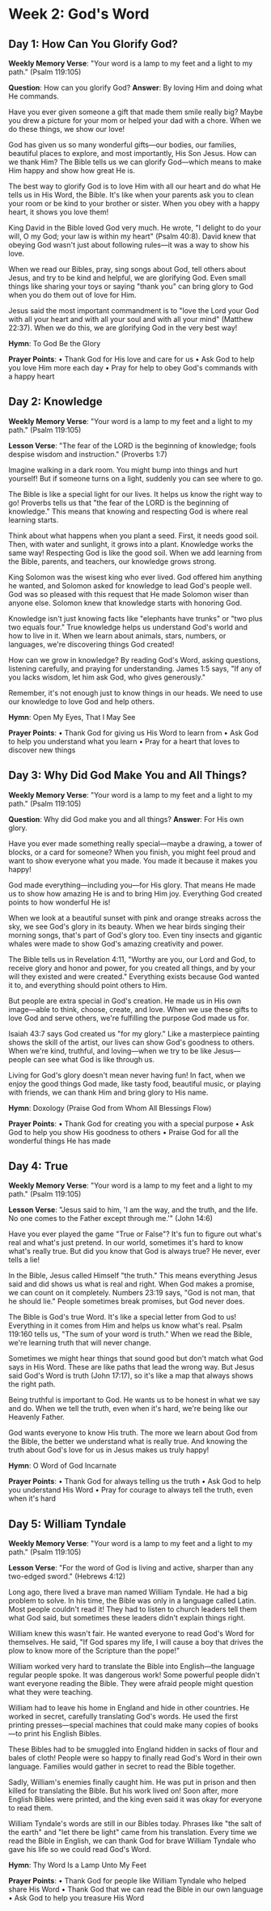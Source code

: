 # Week 2: God's Word

## Day 1: How Can You Glorify God?

**Weekly Memory Verse**: "Your word is a lamp to my feet and a light to my path." (Psalm 119:105)

**Question**: How can you glorify God?
**Answer**: By loving Him and doing what He commands.

Have you ever given someone a gift that made them smile really big? Maybe you drew a picture for your mom or helped your dad with a chore. When we do these things, we show our love!

God has given us so many wonderful gifts—our bodies, our families, beautiful places to explore, and most importantly, His Son Jesus. How can we thank Him? The Bible tells us we can glorify God—which means to make Him happy and show how great He is.

The best way to glorify God is to love Him with all our heart and do what He tells us in His Word, the Bible. It's like when your parents ask you to clean your room or be kind to your brother or sister. When you obey with a happy heart, it shows you love them!

King David in the Bible loved God very much. He wrote, "I delight to do your will, O my God; your law is within my heart" (Psalm 40:8). David knew that obeying God wasn't just about following rules—it was a way to show his love.

When we read our Bibles, pray, sing songs about God, tell others about Jesus, and try to be kind and helpful, we are glorifying God. Even small things like sharing your toys or saying "thank you" can bring glory to God when you do them out of love for Him.

Jesus said the most important commandment is to "love the Lord your God with all your heart and with all your soul and with all your mind" (Matthew 22:37). When we do this, we are glorifying God in the very best way!

**Hymn**: To God Be the Glory

**Prayer Points**:
• Thank God for His love and care for us
• Ask God to help you love Him more each day
• Pray for help to obey God's commands with a happy heart

## Day 2: Knowledge

**Weekly Memory Verse**: "Your word is a lamp to my feet and a light to my path." (Psalm 119:105)

**Lesson Verse**: "The fear of the LORD is the beginning of knowledge; fools despise wisdom and instruction." (Proverbs 1:7)

Imagine walking in a dark room. You might bump into things and hurt yourself! But if someone turns on a light, suddenly you can see where to go.

The Bible is like a special light for our lives. It helps us know the right way to go! Proverbs tells us that "the fear of the LORD is the beginning of knowledge." This means that knowing and respecting God is where real learning starts.

Think about what happens when you plant a seed. First, it needs good soil. Then, with water and sunlight, it grows into a plant. Knowledge works the same way! Respecting God is like the good soil. When we add learning from the Bible, parents, and teachers, our knowledge grows strong.

King Solomon was the wisest king who ever lived. God offered him anything he wanted, and Solomon asked for knowledge to lead God's people well. God was so pleased with this request that He made Solomon wiser than anyone else. Solomon knew that knowledge starts with honoring God.

Knowledge isn't just knowing facts like "elephants have trunks" or "two plus two equals four." True knowledge helps us understand God's world and how to live in it. When we learn about animals, stars, numbers, or languages, we're discovering things God created!

How can we grow in knowledge? By reading God's Word, asking questions, listening carefully, and praying for understanding. James 1:5 says, "If any of you lacks wisdom, let him ask God, who gives generously."

Remember, it's not enough just to know things in our heads. We need to use our knowledge to love God and help others.

**Hymn**: Open My Eyes, That I May See

**Prayer Points**:
• Thank God for giving us His Word to learn from
• Ask God to help you understand what you learn
• Pray for a heart that loves to discover new things

## Day 3: Why Did God Make You and All Things?

**Weekly Memory Verse**: "Your word is a lamp to my feet and a light to my path." (Psalm 119:105)

**Question**: Why did God make you and all things?
**Answer**: For His own glory.

Have you ever made something really special—maybe a drawing, a tower of blocks, or a card for someone? When you finish, you might feel proud and want to show everyone what you made. You made it because it makes you happy!

God made everything—including you—for His glory. That means He made us to show how amazing He is and to bring Him joy. Everything God created points to how wonderful He is!

When we look at a beautiful sunset with pink and orange streaks across the sky, we see God's glory in its beauty. When we hear birds singing their morning songs, that's part of God's glory too. Even tiny insects and gigantic whales were made to show God's amazing creativity and power.

The Bible tells us in Revelation 4:11, "Worthy are you, our Lord and God, to receive glory and honor and power, for you created all things, and by your will they existed and were created." Everything exists because God wanted it to, and everything should point others to Him.

But people are extra special in God's creation. He made us in His own image—able to think, choose, create, and love. When we use these gifts to love God and serve others, we're fulfilling the purpose God made us for.

Isaiah 43:7 says God created us "for my glory." Like a masterpiece painting shows the skill of the artist, our lives can show God's goodness to others. When we're kind, truthful, and loving—when we try to be like Jesus—people can see what God is like through us.

Living for God's glory doesn't mean never having fun! In fact, when we enjoy the good things God made, like tasty food, beautiful music, or playing with friends, we can thank Him and bring glory to His name.

**Hymn**: Doxology (Praise God from Whom All Blessings Flow)

**Prayer Points**:
• Thank God for creating you with a special purpose
• Ask God to help you show His goodness to others
• Praise God for all the wonderful things He has made

## Day 4: True

**Weekly Memory Verse**: "Your word is a lamp to my feet and a light to my path." (Psalm 119:105)

**Lesson Verse**: "Jesus said to him, 'I am the way, and the truth, and the life. No one comes to the Father except through me.'" (John 14:6)

Have you ever played the game "True or False"? It's fun to figure out what's real and what's just pretend. In our world, sometimes it's hard to know what's really true. But did you know that God is always true? He never, ever tells a lie!

In the Bible, Jesus called Himself "the truth." This means everything Jesus said and did shows us what is real and right. When God makes a promise, we can count on it completely. Numbers 23:19 says, "God is not man, that he should lie." People sometimes break promises, but God never does.

The Bible is God's true Word. It's like a special letter from God to us! Everything in it comes from Him and helps us know what's real. Psalm 119:160 tells us, "The sum of your word is truth." When we read the Bible, we're learning truth that will never change.

Sometimes we might hear things that sound good but don't match what God says in His Word. These are like paths that lead the wrong way. But Jesus said God's Word is truth (John 17:17), so it's like a map that always shows the right path.

Being truthful is important to God. He wants us to be honest in what we say and do. When we tell the truth, even when it's hard, we're being like our Heavenly Father.

God wants everyone to know His truth. The more we learn about God from the Bible, the better we understand what is really true. And knowing the truth about God's love for us in Jesus makes us truly happy!

**Hymn**: O Word of God Incarnate

**Prayer Points**:
• Thank God for always telling us the truth
• Ask God to help you understand His Word
• Pray for courage to always tell the truth, even when it's hard

## Day 5: William Tyndale

**Weekly Memory Verse**: "Your word is a lamp to my feet and a light to my path." (Psalm 119:105)

**Lesson Verse**: "For the word of God is living and active, sharper than any two-edged sword." (Hebrews 4:12)

Long ago, there lived a brave man named William Tyndale. He had a big problem to solve. In his time, the Bible was only in a language called Latin. Most people couldn't read it! They had to listen to church leaders tell them what God said, but sometimes these leaders didn't explain things right.

William knew this wasn't fair. He wanted everyone to read God's Word for themselves. He said, "If God spares my life, I will cause a boy that drives the plow to know more of the Scripture than the pope!"

William worked very hard to translate the Bible into English—the language regular people spoke. It was dangerous work! Some powerful people didn't want everyone reading the Bible. They were afraid people might question what they were teaching.

William had to leave his home in England and hide in other countries. He worked in secret, carefully translating God's words. He used the first printing presses—special machines that could make many copies of books—to print his English Bibles.

These Bibles had to be smuggled into England hidden in sacks of flour and bales of cloth! People were so happy to finally read God's Word in their own language. Families would gather in secret to read the Bible together.

Sadly, William's enemies finally caught him. He was put in prison and then killed for translating the Bible. But his work lived on! Soon after, more English Bibles were printed, and the king even said it was okay for everyone to read them.

William Tyndale's words are still in our Bibles today. Phrases like "the salt of the earth" and "let there be light" came from his translation. Every time we read the Bible in English, we can thank God for brave William Tyndale who gave his life so we could read God's Word.

**Hymn**: Thy Word Is a Lamp Unto My Feet

**Prayer Points**:
• Thank God for people like William Tyndale who helped share His Word
• Thank God that we can read the Bible in our own language
• Ask God to help you treasure His Word 